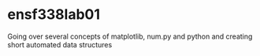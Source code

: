 # ensf338lab01
Going over several concepts of matplotlib, num.py and python and creating short automated data structures
